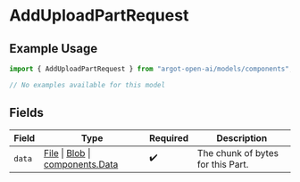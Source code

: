 # AddUploadPartRequest

## Example Usage

```typescript
import { AddUploadPartRequest } from "argot-open-ai/models/components";

// No examples available for this model
```

## Fields

| Field                                                                                                                                                                              | Type                                                                                                                                                                               | Required                                                                                                                                                                           | Description                                                                                                                                                                        |
| ---------------------------------------------------------------------------------------------------------------------------------------------------------------------------------- | ---------------------------------------------------------------------------------------------------------------------------------------------------------------------------------- | ---------------------------------------------------------------------------------------------------------------------------------------------------------------------------------- | ---------------------------------------------------------------------------------------------------------------------------------------------------------------------------------- |
| `data`                                                                                                                                                                             | [File](https://developer.mozilla.org/en-US/docs/Web/API/File) \| [Blob](https://developer.mozilla.org/en-US/docs/Web/API/Blob) \| [components.Data](../../models/components/data.md) | :heavy_check_mark:                                                                                                                                                                 | The chunk of bytes for this Part.<br/>                                                                                                                                             |